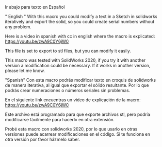 Ir abajo para texto en Español

" English "
With this macro you could modify a text in a Sketch in solidworks iteratively and export the solid, so you could create serial numbers without any problem.

Here is a video in spanish with cc in english where the macro is explicated:
https://youtu.be/zwA9C0Y6jW0

This file is set to export to stl files, but you can modify it easily.

This macro was tested with SolidWorks 2020, if you try it with another version a modification could be necessary. If it works in another version, please let me know.

"Spanish"
Con esta macro podrás modificar texto en croquis de solidworks de manera iterativa, al igual que exportar el sólido resultante. Por lo que podrás crear numeraciones o números seriales sin problemas.

En el siguiente link encuentras un video de explicación de la macro:
https://youtu.be/zwA9C0Y6jW0

Este archivo está programado para que exporte archivos stl, pero podría modificarse fácilmente para hacerlo en otra extensión.

Probé esta macro con solidworks 2020, por lo que usarlo en otras versiones puede acarrear modificaciones en el código. Si te funciona en otra versión por favor házmelo saber.
